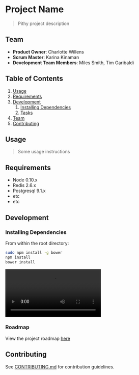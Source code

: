 # Project Name

> Pithy project description

## Team

  - __Product Owner__: Charlotte Willens
  - __Scrum Master__: Karina Kinaman
  - __Development Team Members__: Miles Smith, Tim Garibaldi

## Table of Contents

1. [Usage](#Usage)
1. [Requirements](#requirements)
1. [Development](#development)
    1. [Installing Dependencies](#installing-dependencies)
    1. [Tasks](#tasks)
1. [Team](#team)
1. [Contributing](#contributing)

## Usage

> Some usage instructions

## Requirements

- Node 0.10.x
- Redis 2.6.x
- Postgresql 9.1.x
- etc
- etc

## Development

### Installing Dependencies

From within the root directory:

```sh
sudo npm install -g bower
npm install
bower install
```


![startDevMode](https://giant.gfycat.com/MilkyOnlyAyeaye.webm)
### Roadmap

View the project roadmap [here](LINK_TO_PROJECT_ISSUES)


## Contributing

See [CONTRIBUTING.md](CONTRIBUTING.md) for contribution guidelines.
